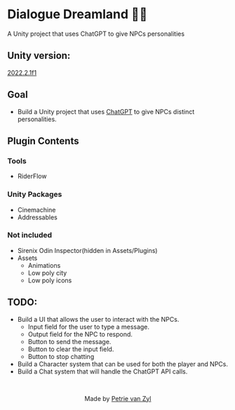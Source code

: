 # Dialogue Dreamland 🤖💬
A Unity project that uses ChatGPT to give NPCs personalities 

## Unity version:
[2022.2.1f1](./ProjectSettings/ProjectVersion.txt)

## Goal
- Build a Unity project that uses [ChatGPT](https://openai.com/blog/chatgpt/) to give NPCs distinct personalities.

## Plugin Contents

### Tools
- RiderFlow

### Unity Packages
- Cinemachine
- Addressables

### Not included
- Sirenix Odin Inspector(hidden in Assets/Plugins)
- Assets
    - Animations
    - Low poly city
    - Low poly icons
## TODO:
- Build a UI that allows the user to interact with the NPCs.
    - Input field for the user to type a message.
    - Output field for the NPC to respond.
    - Button to send the message.
    - Button to clear the input field.
    - Button to stop chatting
- Build a Character system that can be used for both the player and NPCs.
- Build a Chat system that will handle the ChatGPT API calls.

<br>

<div align="center">
   <p>Made by <a href="https://github.com/p-v-z">Petrie van Zyl</a></p>
</div>